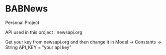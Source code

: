 # BABNews
Personal Project

API used in this project : newsapi.org

Get your key from newsapi.org and then change it in
Model -> Constants -> String API_KEY = "your api key"
